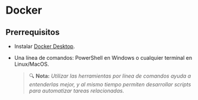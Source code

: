 # Docker
## Prerrequisitos

* Instalar [Docker Desktop](https://www.docker.com/products/docker-desktop/). 

* Una línea de comandos: PowerShell en Windows o cualquier terminal en Linux/MacOS.

  > 🔍 **Nota:** _Utilizar las herramientas por línea de comandos ayuda a entenderlas mejor, y al mismo tiempo permiten desarrollar scripts para automatizar tareas relacionadas._
